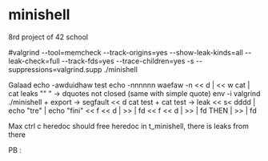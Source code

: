 # minishell
8rd project of 42 school

#valgrind --tool=memcheck --track-origins=yes --show-leak-kinds=all --leak-check=full --track-fds=yes --trace-children=yes -s --suppressions=valgrind.supp ./minishell

Galaad
echo -awduidhaw test
echo -nnnnnn waefaw -n
<< d | << w cat | cat leaks
"" " -> dquotes not closed (same with simple quote)
env -i valgrind ./minishell + export -> segfault
<< d cat test + cat test -> leak
<< s< dddd |  echo "tre" | echo "fini"
<< f << d | >> | fd 
<< f << d | >> | fd THEN  | >> | fd

Max
ctrl c heredoc
should free heredoc in t_minishell, there is leaks from there


PB : 

